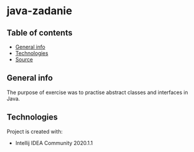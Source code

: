 # java-zadanie
## Table of contents
* [General info](#general-info)
* [Technologies](#technologies)
* [Source](#source)

## General info
The purpose of exercise was to practise abstract classes and interfaces in Java.

## Technologies
Project is created with:
* Intellij IDEA Community 2020.1.1

